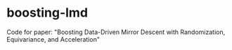 # boosting-lmd
 Code for paper: "Boosting Data-Driven Mirror Descent with Randomization, Equivariance, and Acceleration"
